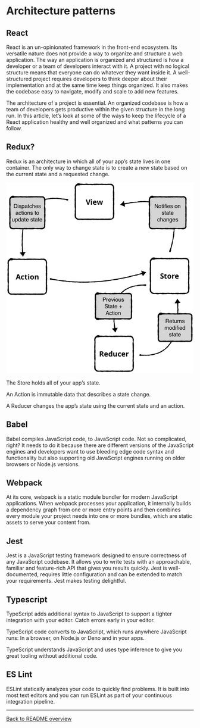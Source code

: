 # Architecture patterns

## React
React is an un-opinionated framework in the front-end ecosystem. Its versatile nature does not provide a way to organize and structure a web application. The way an application is organized and structured is how a developer or a team of developers interact with it. A project with no logical structure means that everyone can do whatever they want inside it. A well-structured project requires developers to think deeper about their implementation and at the same time keep things organized. It also makes the codebase easy to navigate, modify and scale to add new features.

The architecture of a project is essential. An organized codebase is how a team of developers gets productive within the given structure in the long run. In this article, let’s look at some of the ways to keep the lifecycle of a React application healthy and well organized and what patterns you can follow.


## Redux?
Redux is an architecture in which all of your app’s state lives in one container. The only way to change state is to create a new state based on the current state and a requested change.

![NowTV](./assets/redux.png)

The Store holds all of your app’s state.

An Action is immutable data that describes a state change.

A Reducer changes the app’s state using the current state and an action.


## Babel
Babel compiles JavaScript code, to JavaScript code. Not so complicated, right?
It needs to do it because there are different versions of the JavaScript engines and developers want to use bleeding edge code syntax and functionality but also supporting old JavaScript engines running on older browsers or Node.js versions.


## Webpack
At its core, webpack is a static module bundler for modern JavaScript applications. When webpack processes your application, it internally builds a dependency graph from one or more entry points and then combines every module your project needs into one or more bundles, which are static assets to serve your content from.


## Jest
Jest is a JavaScript testing framework designed to ensure correctness of any JavaScript codebase. It allows you to write tests with an approachable, familiar and feature-rich API that gives you results quickly. Jest is well-documented, requires little configuration and can be extended to match your requirements. Jest makes testing delightful.


## Typescript
TypeScript adds additional syntax to JavaScript to support a tighter integration with your editor. Catch errors early in your editor.

TypeScript code converts to JavaScript, which runs anywhere JavaScript runs: In a browser, on Node.js or Deno and in your apps.

TypeScript understands JavaScript and uses type inference to give you great tooling without additional code.


## ES Lint
ESLint statically analyzes your code to quickly find problems. It is built into most text editors and you can run ESLint as part of your continuous integration pipeline.

---

[Back to README overview](../README.md)
